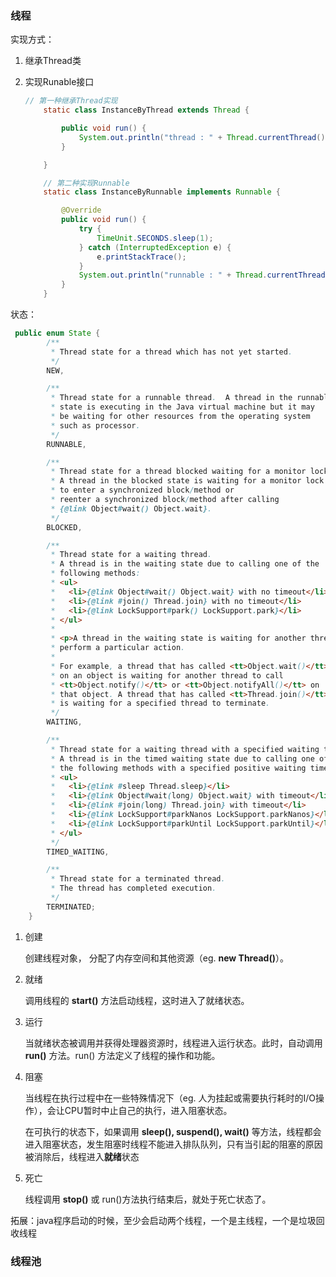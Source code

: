 ### 线程

实现方式：

1. 继承Thread类

2. 实现Runable接口

   ```java
   // 第一种继承Thread实现
       static class InstanceByThread extends Thread {
   
           public void run() {
               System.out.println("thread : " + Thread.currentThread().getName() + "-" + System.currentTimeMillis());
           }
   
       }
   
       // 第二种实现Runnable
       static class InstanceByRunnable implements Runnable {
   
           @Override
           public void run() {
               try {
                   TimeUnit.SECONDS.sleep(1);
               } catch (InterruptedException e) {
                   e.printStackTrace();
               }
               System.out.println("runnable : " + Thread.currentThread().getName() + "-" + System.currentTimeMillis());
           }
       }
   ```

状态：

```java
 public enum State {
        /**
         * Thread state for a thread which has not yet started.
         */
        NEW,

        /**
         * Thread state for a runnable thread.  A thread in the runnable
         * state is executing in the Java virtual machine but it may
         * be waiting for other resources from the operating system
         * such as processor.
         */
        RUNNABLE,

        /**
         * Thread state for a thread blocked waiting for a monitor lock.
         * A thread in the blocked state is waiting for a monitor lock
         * to enter a synchronized block/method or
         * reenter a synchronized block/method after calling
         * {@link Object#wait() Object.wait}.
         */
        BLOCKED,

        /**
         * Thread state for a waiting thread.
         * A thread is in the waiting state due to calling one of the
         * following methods:
         * <ul>
         *   <li>{@link Object#wait() Object.wait} with no timeout</li>
         *   <li>{@link #join() Thread.join} with no timeout</li>
         *   <li>{@link LockSupport#park() LockSupport.park}</li>
         * </ul>
         *
         * <p>A thread in the waiting state is waiting for another thread to
         * perform a particular action.
         *
         * For example, a thread that has called <tt>Object.wait()</tt>
         * on an object is waiting for another thread to call
         * <tt>Object.notify()</tt> or <tt>Object.notifyAll()</tt> on
         * that object. A thread that has called <tt>Thread.join()</tt>
         * is waiting for a specified thread to terminate.
         */
        WAITING,

        /**
         * Thread state for a waiting thread with a specified waiting time.
         * A thread is in the timed waiting state due to calling one of
         * the following methods with a specified positive waiting time:
         * <ul>
         *   <li>{@link #sleep Thread.sleep}</li>
         *   <li>{@link Object#wait(long) Object.wait} with timeout</li>
         *   <li>{@link #join(long) Thread.join} with timeout</li>
         *   <li>{@link LockSupport#parkNanos LockSupport.parkNanos}</li>
         *   <li>{@link LockSupport#parkUntil LockSupport.parkUntil}</li>
         * </ul>
         */
        TIMED_WAITING,

        /**
         * Thread state for a terminated thread.
         * The thread has completed execution.
         */
        TERMINATED;
    }
```



1. 创建 

   创建线程对象， 分配了内存空间和其他资源（eg.  **new Thread()**）。

2. 就绪

   调用线程的 **start()** 方法启动线程，这时进入了就绪状态。

3. 运行

   当就绪状态被调用并获得处理器资源时，线程进入运行状态。此时，自动调用 **run()** 方法。run() 方法定义了线程的操作和功能。

4. 阻塞

   当线程在执行过程中在一些特殊情况下（eg. 人为挂起或需要执行耗时的I/O操作），会让CPU暂时中止自己的执行，进入阻塞状态。

   在可执行的状态下，如果调用 **sleep(), suspend(), wait()** 等方法，线程都会进入阻塞状态，发生阻塞时线程不能进入排队队列，只有当引起的阻塞的原因被消除后，线程进入**就绪**状态

5. 死亡

   线程调用 **stop()** 或 run()方法执行结束后，就处于死亡状态了。

拓展：java程序启动的时候，至少会启动两个线程，一个是主线程，一个是垃圾回收线程

### 线程池

